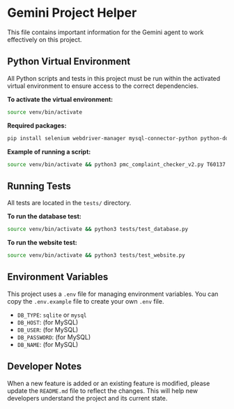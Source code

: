 # Gemini Project Helper

This file contains important information for the Gemini agent to work effectively on this project.

## Python Virtual Environment

All Python scripts and tests in this project must be run within the activated virtual environment to ensure access to the correct dependencies.

**To activate the virtual environment:**

```bash
source venv/bin/activate
```

**Required packages:**

```bash
pip install selenium webdriver-manager mysql-connector-python python-dotenv
```

**Example of running a script:**

```bash
source venv/bin/activate && python3 pmc_complaint_checker_v2.py T60137 T60268
```

## Running Tests

All tests are located in the `tests/` directory.

**To run the database test:**

```bash
source venv/bin/activate && python3 tests/test_database.py
```

**To run the website test:**

```bash
source venv/bin/activate && python3 tests/test_website.py
```

## Environment Variables

This project uses a `.env` file for managing environment variables. You can copy the `.env.example` file to create your own `.env` file.

- `DB_TYPE`: `sqlite` or `mysql`
- `DB_HOST`: (for MySQL)
- `DB_USER`: (for MySQL)
- `DB_PASSWORD`: (for MySQL)
- `DB_NAME`: (for MySQL)

## Developer Notes

When a new feature is added or an existing feature is modified, please update the `README.md` file to reflect the changes. This will help new developers understand the project and its current state.
